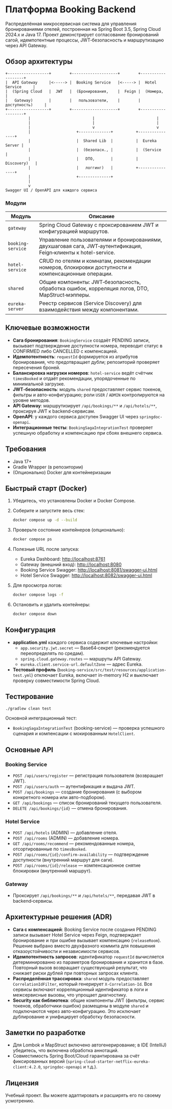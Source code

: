 # Платформа Booking Backend

Распределённая микросервисная система для управления бронированиями отелей, построенная на Spring Boot 3.5, Spring Cloud 2024.x и Java 17. Проект демонстрирует согласование бронирований сагой, идемпотентные процессы, JWT‑безопасность и маршрутизацию через API Gateway.

## Обзор архитектуры

```
+------------------+        +--------------------+        +-------------------+
|  API Gateway     |<-----> |  Booking Service   |<-----> |  Hotel Service     |
|  (Spring Cloud   |  JWT   |  (Бронирования,    |  Feign |  (Номера,          |
|   Gateway)       |        |   пользователи,    |        |   доступность)     |
+------------------+        +--------------------+        +-------------------+
          |                           |                           |
          |                           |                           |
          |                           v                           v
          |                    +--------------+          +----------------+
          |                    |  Shared Lib  |          |  Eureka Server |
          |                    |  (безопасн., |          |  (Service      |
          |                    |   DTO,       |          |   Discovery)   |
          |                    |   логгинг)   |          +----------------+
          |                    +--------------+
          |
          v
Swagger UI / OpenAPI для каждого сервиса
```

### Модули

| Модуль            | Описание |
| ----------------- | -------- |
| `gateway`         | Spring Cloud Gateway с проксированием JWT и конфигурацией маршрутов. |
| `booking-service` | Управление пользователями и бронированиями, двухшаговая сага, JWT‑аутентификация, Feign‑клиенты к hotel-service. |
| `hotel-service`   | CRUD по отелям и комнатам, рекомендации номеров, блокировки доступности и компенсационные операции. |
| `shared`          | Общие компоненты: JWT‑безопасность, обработка ошибок, корреляция логов, DTO, MapStruct‑мэпперы. |
| `eureka-server`   | Реестр сервисов (Service Discovery) для взаимодействия между компонентами. |

## Ключевые возможности

- **Сага бронирования**: `BookingService` создаёт PENDING записи, вызывает подтверждение доступности номера, переводит статус в CONFIRMED либо CANCELLED с компенсацией.
- **Идемпотентность**: `requestId` формируется из атрибутов бронирования, что предотвращает дубли; репозиторий проверяет пересечения броней.
- **Балансировка нагрузки номеров**: `hotel-service` ведёт счётчик `timesBooked` и отдаёт рекомендации, упорядоченные по минимальной загрузке.
- **JWT‑безопасность**: модуль `shared` предоставляет сервис токенов, фильтры и авто-конфигурацию; роли `USER` / `ADMIN` контролируются на уровне методов.
- **API Gateway**: маршрутизирует `/api/bookings/**` и `/api/hotels/**`, проксируя JWT к backend‑сервисам.
- **OpenAPI**: у каждого сервиса доступен Swagger UI через `springdoc-openapi`.
- **Интеграционные тесты**: `BookingSagaIntegrationTest` проверяет успешную обработку и компенсацию при сбоях внешнего сервиса.

## Требования

- Java 17+
- Gradle Wrapper (в репозитории)
- (Опционально) Docker для контейнеризации

## Быстрый старт (Docker)

1. Убедитесь, что установлены Docker и Docker Compose.

2. Соберите и запустите весь стек:

   ```bash
   docker compose up -d --build
   ```

3. Проверьте состояние контейнеров (опционально):

   ```bash
   docker compose ps
   ```

4. Полезные URL после запуска:
   - Eureka Dashboard: <http://localhost:8761>
   - Gateway (внешний вход): <http://localhost:8080>
   - Booking Service Swagger: <http://localhost:8081/swagger-ui.html>
   - Hotel Service Swagger: <http://localhost:8082/swagger-ui.html>

5. Для просмотра логов:

   ```bash
   docker compose logs -f
   ```

6. Остановить и удалить контейнеры:

   ```bash
   docker compose down
   ```

## Конфигурация

- **application.yml** каждого сервиса содержит ключевые настройки:
  - `app.security.jwt.secret` — Base64‑секрет (рекомендуется переопределять по средам).
  - `spring.cloud.gateway.routes` — маршруты API Gateway.
  - `eureka.client.service-url.defaultZone` — адрес Eureka.
- **Тестовый профиль** (`booking-service/src/test/resources/application-test.yml`) отключает Eureka, включает in-memory H2 и выключает проверку совместимости Spring Cloud.

## Тестирование

```bash
./gradlew clean test
```

Основной интеграционный тест:

- `BookingSagaIntegrationTest` (booking-service) — проверка успешного сценария и компенсации с мокированным `HotelClient`.

## Основные API

### Booking Service

- `POST /api/users/register` — регистрация пользователя (возвращает JWT).
- `POST /api/users/auth` — аутентификация и выдача JWT.
- `POST /api/bookings` — создание бронирования (с выбором конкретного номера или авто-подбором).
- `GET /api/bookings` — список бронирований текущего пользователя.
- `DELETE /api/bookings/{id}` — отмена бронирования.

### Hotel Service

- `POST /api/hotels` (ADMIN) — добавление отеля.
- `POST /api/rooms` (ADMIN) — добавление номера.
- `GET /api/rooms/recommend` — рекомендованные номера, отсортированные по `timesBooked`.
- `POST /api/rooms/{id}/confirm-availability` — подтверждение доступности (внутренний маршрут для саги).
- `POST /api/rooms/{id}/release` — компенсационное снятие блокировки (внутренний маршрут).

### Gateway

- Проксирует `/api/bookings/**` и `/api/hotels/**`, передавая JWT в backend‑сервисы.

## Архитектурные решения (ADR)

- **Сага с компенсацией**: Booking Service после создания PENDING записи вызывает Hotel Service через Feign, подтверждает бронирование и при ошибке вызывает компенсацию (`releaseRoom`). Решение выбрано вместо двухфазного коммита для повышения отказоустойчивости и независимости сервисов.
- **Идемпотентность запросов**: идентификатор `requestId` вычисляется детерминированно из параметров бронирования и хранится в базе. Повторный вызов возвращает существующий результат, что снижает риски дублей при повторных запросах клиента.
- **Распределённая трассировка**: `shared` модуль предоставляет `CorrelationIdFilter`, который генерирует `X-Correlation-Id`. Все сервисы включают корреляционный идентификатор в логи и межсервисные вызовы, что упрощает диагностику.
- **Security как библиотека**: общие компоненты JWT (фильтры, сервис токенов, обработчики ошибок) размещены в модуле `shared` и подключаются через авто-конфигурацию. Это исключает дублирование и унифицирует обработку безопасности.

## Заметки по разработке

- Для Lombok и MapStruct включено автогенерирование; в IDE (IntelliJ) убедитесь, что включена обработка аннотаций.
- Совместимость Spring Boot/Cloud гарантирована за счёт фиксированных версий (`spring-cloud-starter-netflix-eureka-client:4.2.0`, `springdoc-openapi` и т.д.).

## Лицензия

Учебный проект. Вы можете адаптировать и расширять его по своему усмотрению.
